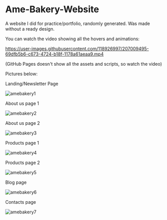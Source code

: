 # Ame-Bakery-Website
A website I did for practice/portfolio, randomly generated. Was made without a ready design.


You can watch the video showing all the hovers and animations:



https://user-images.githubusercontent.com/118926997/207009495-69dfb5b6-c673-4724-b18f-1178a61aeaa9.mp4



(GitHub Pages doesn't show all the assets and scripts, so watch the video)

Pictures below:

Landing/Newsletter Page

![amebakery1](https://user-images.githubusercontent.com/118926997/207009521-1a226eac-b443-4a3a-ae0d-ae89ce97e8b3.png)

About us page 1

![amebakery2](https://user-images.githubusercontent.com/118926997/207009548-8aed6ec6-b6a7-4eb3-afc2-13162242a900.png)

About us page 2

![amebakery3](https://user-images.githubusercontent.com/118926997/207009577-c8060352-1516-45e2-bd6b-035d8de097f6.png)

Products page 1

![amebakery4](https://user-images.githubusercontent.com/118926997/207009598-e85f0668-4194-4afc-bec2-616a987b31dc.png)

Products page 2

![amebakery5](https://user-images.githubusercontent.com/118926997/207009663-bcc96e10-de5e-4e5b-8aa8-39d317fa189a.png)

Blog page

![amebakery6](https://user-images.githubusercontent.com/118926997/207009667-08cd928b-366b-47dc-88b7-f9ce4535b553.png)

Contacts page

![amebakery7](https://user-images.githubusercontent.com/118926997/207009649-dc118b89-f962-4a6c-a1f4-98ef5a82d877.png)
